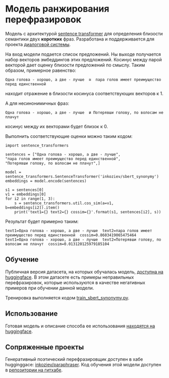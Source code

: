 # Модель ранжирования перефразировок

Модель с архитектурой [sentence transformer](https://www.sbert.net/) для определения близости семантики двух **коротких** фраз.
Разработана и поддерживается для проекта [диалоговой системы](https://github.com/Koziev/chatbot).

На вход модели подается список предложений. Ны выходе получается набор векторов эмбеддингов этих предложений. Косинус
между парой векторой дает оценку близости предложений по смыслу. Таким образом, примерное равенство:

```
Одна голова - хорошо, а две - лучше  ≅  пара голов имеет преимущество перед единственной
```

находит отражение в близости косинуса соответствующих векторов к 1.

А для несинонимичных фраз:

```
Одна голова - хорошо, а две - лучше  ≇ Потерявши голову, по волосам не плачут
```

косинус между их векторами будет близок к 0.

Выполнить соответствующие оценки можно таким кодом:

```
import sentence_transformers

sentences = ["Одна голова - хорошо, а две - лучше",
"пара голов имеет преимущество перед единственной",
"Потерявши голову, по волосам не плачут",]

model = sentence_transformers.SentenceTransformer('inkoziev/sbert_synonymy')
embeddings = model.encode(sentences)

s1 = sentences[0]
v1 = embeddings[0]
for i2 in range(1, 3):
    s = sentence_transformers.util.cos_sim(a=v1, b=embeddings[i2]).item()
    print('text1={} text2={} cossim={}'.format(s1, sentences[i2], s))
```

Результат будет примерно таким:

```
text1=Одна голова - хорошо, а две - лучше  text2=пара голов имеет преимущество перед единственной  cossim=0.8603419065475464
text1=Одна голова - хорошо, а две - лучше  text2=Потерявши голову, по волосам не плачут  cossim=0.013120125979185104
```


## Обучение

Публичная версия датасета, на которых обучалась модель, [доступна на huggingface](https://huggingface.co/datasets/inkoziev/paraphrases). В этом датасете
есть примеры неправильных перефразировок, которые используются в качестве негативных примеров при обучении данной модели.

Тренировка выполняется кодом [train_sbert_synonymy.py](train_sbert_synonymy.py).

## Использование

Готовая модель и описание способа ее использования [находятся на huggingface](https://huggingface.co/inkoziev/sbert_synonymy).

## Сопряженные проекты

Генеративный поэтический перефразировщик доступен в хабе hugginggace: [inkoziev/paraphraser](https://huggingface.co/inkoziev/paraphraser).
Код обучения этой модели доступен в [репозитории на гитхабе](https://github.com/Koziev/paraphraser).



